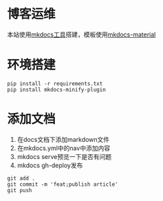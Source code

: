 # 博客运维

本站使用[mkdocs工具](https://mkdocs.org)搭建，模板使用[mkdocs-material](https://github.com/squidfunk/mkdocs-material)

# 环境搭建
```
pip install -r requirements.txt
pip install mkdocs-minify-plugin
```


# 添加文档
1. 在docs文档下添加markdown文件
2. 在mkdocs.yml中的nav中添加内容
3. mkdocs serve预览一下是否有问题
4. mkdocs gh-deploy发布

```
git add .
git commit -m 'feat;publish article'
git push
```

